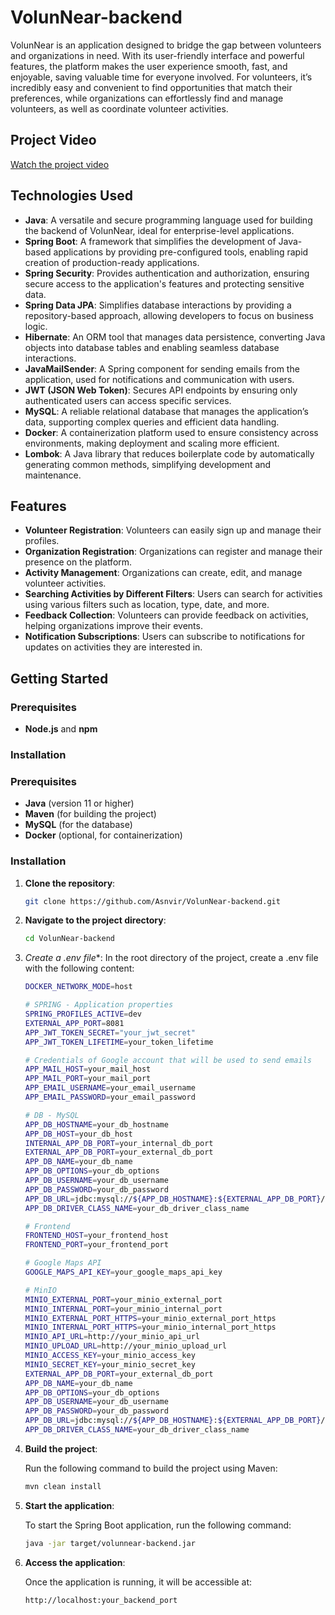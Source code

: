 
# VolunNear-backend

VolunNear is an application designed to bridge the gap between volunteers and organizations in need. With its user-friendly interface and powerful features, the platform makes the user experience smooth, fast, and enjoyable, saving valuable time for everyone involved. For volunteers, it’s incredibly easy and convenient to find opportunities that match their preferences, while organizations can effortlessly find and manage volunteers, as well as coordinate volunteer activities.

## Project Video

[Watch the project video](https://github.com/user-attachments/assets/ec5f60a2-ce73-4d6a-be20-14ab3e8c6fa9)

## Technologies Used

- **Java**: A versatile and secure programming language used for building the backend of VolunNear, ideal for enterprise-level applications.
- **Spring Boot**: A framework that simplifies the development of Java-based applications by providing pre-configured tools, enabling rapid creation of production-ready applications.
- **Spring Security**: Provides authentication and authorization, ensuring secure access to the application's features and protecting sensitive data.
- **Spring Data JPA**: Simplifies database interactions by providing a repository-based approach, allowing developers to focus on business logic.
- **Hibernate**: An ORM tool that manages data persistence, converting Java objects into database tables and enabling seamless database interactions.
- **JavaMailSender**: A Spring component for sending emails from the application, used for notifications and communication with users.
- **JWT (JSON Web Token)**: Secures API endpoints by ensuring only authenticated users can access specific services.
- **MySQL**: A reliable relational database that manages the application’s data, supporting complex queries and efficient data handling.
- **Docker**: A containerization platform used to ensure consistency across environments, making deployment and scaling more efficient.
- **Lombok**: A Java library that reduces boilerplate code by automatically generating common methods, simplifying development and maintenance.

## Features

- **Volunteer Registration**: Volunteers can easily sign up and manage their profiles.
- **Organization Registration**: Organizations can register and manage their presence on the platform.
- **Activity Management**: Organizations can create, edit, and manage volunteer activities.
- **Searching Activities by Different Filters**: Users can search for activities using various filters such as location, type, date, and more.
- **Feedback Collection**: Volunteers can provide feedback on activities, helping organizations improve their events.
- **Notification Subscriptions**: Users can subscribe to notifications for updates on activities they are interested in.


## Getting Started

### Prerequisites

- **Node.js** and **npm**

### Installation

### Prerequisites

- **Java** (version 11 or higher)
- **Maven** (for building the project)
- **MySQL** (for the database)
- **Docker** (optional, for containerization)

### Installation

1. **Clone the repository**:

   ```bash
   git clone https://github.com/Asnvir/VolunNear-backend.git

2. **Navigate to the project directory**:
   ```bash
   cd VolunNear-backend
   ```

 3. *Create a .env file**:
    In the root directory of the project, create a .env file with the following content:

    ```bash
    DOCKER_NETWORK_MODE=host

    # SPRING - Application properties
    SPRING_PROFILES_ACTIVE=dev
    EXTERNAL_APP_PORT=8081
    APP_JWT_TOKEN_SECRET="your_jwt_secret"
    APP_JWT_TOKEN_LIFETIME=your_token_lifetime

    # Credentials of Google account that will be used to send emails
    APP_MAIL_HOST=your_mail_host
    APP_MAIL_PORT=your_mail_port
    APP_EMAIL_USERNAME=your_email_username
    APP_EMAIL_PASSWORD=your_email_password

    # DB - MySQL
    APP_DB_HOSTNAME=your_db_hostname
    APP_DB_HOST=your_db_host
    INTERNAL_APP_DB_PORT=your_internal_db_port
    EXTERNAL_APP_DB_PORT=your_external_db_port
    APP_DB_NAME=your_db_name
    APP_DB_OPTIONS=your_db_options
    APP_DB_USERNAME=your_db_username
    APP_DB_PASSWORD=your_db_password
    APP_DB_URL=jdbc:mysql://${APP_DB_HOSTNAME}:${EXTERNAL_APP_DB_PORT}/${APP_DB_NAME}?${APP_DB_OPTIONS}
    APP_DB_DRIVER_CLASS_NAME=your_db_driver_class_name

    # Frontend
    FRONTEND_HOST=your_frontend_host
    FRONTEND_PORT=your_frontend_port

    # Google Maps API
    GOOGLE_MAPS_API_KEY=your_google_maps_api_key

    # MinIO  
    MINIO_EXTERNAL_PORT=your_minio_external_port
    MINIO_INTERNAL_PORT=your_minio_internal_port
    MINIO_EXTERNAL_PORT_HTTPS=your_minio_external_port_https
    MINIO_INTERNAL_PORT_HTTPS=your_minio_internal_port_https
    MINIO_API_URL=http://your_minio_api_url
    MINIO_UPLOAD_URL=http://your_minio_upload_url
    MINIO_ACCESS_KEY=your_minio_access_key
    MINIO_SECRET_KEY=your_minio_secret_key
    EXTERNAL_APP_DB_PORT=your_external_db_port
    APP_DB_NAME=your_db_name
    APP_DB_OPTIONS=your_db_options
    APP_DB_USERNAME=your_db_username
    APP_DB_PASSWORD=your_db_password
    APP_DB_URL=jdbc:mysql://${APP_DB_HOSTNAME}:${EXTERNAL_APP_DB_PORT}/${APP_DB_NAME}?${APP_DB_OPTIONS}
    APP_DB_DRIVER_CLASS_NAME=your_db_driver_class_name

4. **Build the project**:

   Run the following command to build the project using Maven:

   ```bash
   mvn clean install

5. **Start the application**:

   To start the Spring Boot application, run the following command:

   ```bash
   java -jar target/volunnear-backend.jar

6. **Access the application**:

   Once the application is running, it will be accessible at:

   ```bash
   http://localhost:your_backend_port

    
